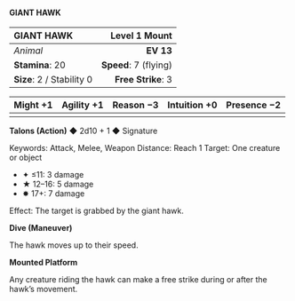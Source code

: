 #### GIANT HAWK

| GIANT HAWK | **Level 1 Mount** |
|:-------------------------------------------------- | -------------------------:|
| *Animal* | **EV 13** |
| **Stamina**: 20 | **Speed**: 7 (flying) |
| **Size**: 2 / Stability 0 | **Free Strike**: 3 |

| **Might** +1 | **Agility** +1 | **Reason** −3 | **Intuition** +0 | **Presence** −2 |
| -------- | ---------- | --------- | ------------ | ----------- |
|  |  |  |  |  |

**Talons (Action)** ◆ 2d10 + 1 ◆ Signature

Keywords: Attack, Melee, Weapon
Distance: Reach 1
Target: One creature or object
- ✦ ≤11: 3 damage
- ★ 12–16: 5 damage
- ✸ 17+: 7 damage

Effect: The target is grabbed by the giant hawk.

**Dive (Maneuver)**

The hawk moves up to their speed.

**Mounted Platform**

Any creature riding the hawk can make a free strike during or after the hawk’s movement.

